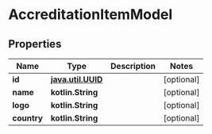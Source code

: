 
# AccreditationItemModel

## Properties
Name | Type | Description | Notes
------------ | ------------- | ------------- | -------------
**id** | [**java.util.UUID**](java.util.UUID.md) |  |  [optional]
**name** | **kotlin.String** |  |  [optional]
**logo** | **kotlin.String** |  |  [optional]
**country** | **kotlin.String** |  |  [optional]



